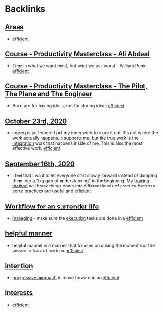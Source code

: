 
# Backlinks
## [Areas](<Areas.md>)
- [efficient](<efficient.md>)

## [Course - Productivity Masterclass - Ali Abdaal](<Course - Productivity Masterclass - Ali Abdaal.md>)
- Time is what we want most, but what we use worst - William Penn [efficient](<efficient.md>)

## [Course - Productivity Masterclass - The Pilot, The Plane and The Engineer](<Course - Productivity Masterclass - The Pilot, The Plane and The Engineer.md>)
- Brain are for having ideas, not for storing ideas [efficient](<efficient.md>)

## [October 23rd, 2020](<October 23rd, 2020.md>)
- logseq is just where I put my inner work to store it out. It's not where the work actually happens. It supports me, but the true work is the [integration](<integration.md>) work that happens inside of me. This is also the most effective work. [efficient](<efficient.md>)

## [September 16th, 2020](<September 16th, 2020.md>)
-  I feel that I want to let everyone start slowly forward instead of dumping them into a "big gap of understanding" in the beginning. My [training method](<training method.md>) will break things down into different levels of practice because some [practices](<practices.md>) are useful and [efficient](<efficient.md>)

## [Workflow for an surrender life](<Workflow for an surrender life.md>)
- [managing](<managing.md>) - make sure the [execution](<execution.md>) tasks are done in a [efficient](<efficient.md>)

## [helpful manner](<helpful manner.md>)
- helpful manner is a manner that focuses on raising the moments or the person in front of me in an [efficient](<efficient.md>)

## [intention](<intention.md>)
- [progressive approach](<progressive approach.md>) to move forward in an [efficient](<efficient.md>)

## [interests](<interests.md>)
- [efficient](<efficient.md>)

